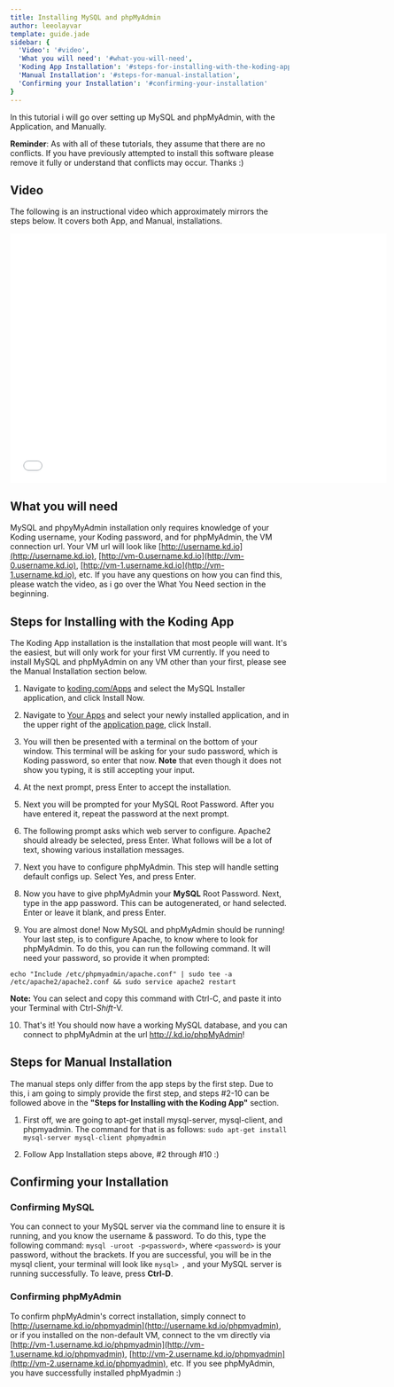 ```yaml
---
title: Installing MySQL and phpMyAdmin
author: leeolayvar
template: guide.jade
sidebar: {
  'Video': '#video',
  'What you will need': '#what-you-will-need',
  'Koding App Installation': '#steps-for-installing-with-the-koding-app',
  'Manual Installation': '#steps-for-manual-installation',
  'Confirming your Installation': '#confirming-your-installation'
}
---
```



In this tutorial i will go over setting up MySQL and phpMyAdmin, with
the Application, and Manually.


**Reminder**: As with all of these tutorials, they assume that there are no
conflicts. If you have previously attempted to install this software please
remove it fully or understand that conflicts may occur. Thanks :)



## Video

The following is an instructional video which approximately
mirrors the steps below. It covers both App, and Manual,
installations.

<iframe width="680" height="450" src="//www.youtube.com/embed/h_l6hElWoj4" frameborder="0" allowfullscreen></iframe>



## What you will need

MySQL and phpyMyAdmin installation only requires knowledge of your Koding
username, your Koding password, and for phpMyAdmin, the VM connection url.
Your VM url will look like [http://username.kd.io](http://username.kd.io),
[http://vm-0.username.kd.io](http://vm-0.username.kd.io),
[http://vm-1.username.kd.io](http://vm-1.username.kd.io), etc. If you have
any questions on how you can find this, please watch the video, as i go
over the What You Need section in the beginning.



## Steps for Installing with the Koding App

The Koding App installation is the installation that most people will want.
It's the easiest, but will only work for your first VM currently. If you
need to install
MySQL and phpMyAdmin
on any VM other than your first, please see the Manual Installation
section below.

1. Navigate to [koding.com/Apps](https://koding.com/Apps) and select the
  MySQL Installer application, and click Install Now.

2. Navigate to [Your Apps](https://koding.com/Develop) and select your newly
  installed application, and in the upper right of the
  [application page](https://koding.com/Develop/MySQL%20Installer),
  click Install.
  
3. You will then be presented with a terminal on the bottom of your window.
  This terminal will be asking for your sudo password, which is Koding password,
  so enter that now. **Note** that even though it does not show you typing, it is
  still accepting your input.
  
4. At the next prompt, press Enter to accept the installation.
  
5. Next you will be prompted for your MySQL Root Password. After you have
  entered it, repeat the password at the next prompt.

6. The following prompt asks which web server to configure. Apache2 should
  already be selected, press Enter. What follows will be a lot of text,
  showing various installation messages.

7. Next you have to configure phpMyAdmin. This step will handle setting
  default configs up. Select Yes, and press Enter.

8. Now you have to give phpMyAdmin your **MySQL** Root Password. Next,
  type in the app password. This can be autogenerated, or hand selected.
  Enter or leave it blank, and press Enter.

9. You are almost done! Now MySQL and phpMyAdmin should be running! Your last
  step, is to configure Apache, to know where to look for phpMyAdmin. To do
  this, you can run the following command. It will need your password, so
  provide it when prompted:
  
  ```
  echo "Include /etc/phpmyadmin/apache.conf" | sudo tee -a /etc/apache2/apache2.conf && sudo service apache2 restart
  ```
  
  **Note:** You can select and copy this command with Ctrl-C, and paste it
  into your Terminal with Ctrl-*Shift*-V.

10. That's it! You should now have a working MySQL database, and you can
  connect to phpMyAdmin at the url
  [http://<username>.kd.io/phpMyAdmin](http://username.kd.io/phpMyAdmin)!



## Steps for Manual Installation

The manual steps only differ from the app steps by the first step. Due 
to this, i am going to simply provide the first step, and steps #2-10 can be
followed above in the **"Steps for Installing with the Koding App"** section.

1. First off, we are going to apt-get install mysql-server, mysql-client, and
  phpmyadmin. The command for that is as follows:
  `sudo apt-get install mysql-server mysql-client phpmyadmin`

2. Follow App Installation steps above, #2 through #10 :)



## Confirming your Installation


### Confirming MySQL

You can connect to your MySQL server via the command line to ensure it is
running, and you know the username & password. To do this, type the following
command: `mysql -uroot -p<password>`, where `<password>` is your password,
without the brackets. If you are successful, you will be in the
mysql client, your terminal will look like `mysql> `, and your
MySQL server is running successfully. To leave, press **Ctrl-D**.

### Confirming phpMyAdmin

To confirm phpMyAdmin's correct installation, simply connect to
[http://username.kd.io/phpmyadmin](http://username.kd.io/phpmyadmin),
or if you installed on the non-default VM, connect to the vm directly via
[http://vm-1.username.kd.io/phpmyadmin](http://vm-1.username.kd.io/phpmyadmin),
[http://vm-2.username.kd.io/phpmyadmin](http://vm-2.username.kd.io/phpmyadmin),
etc. If you see phpMyAdmin, you have successfully installed phpMyadmin :)


